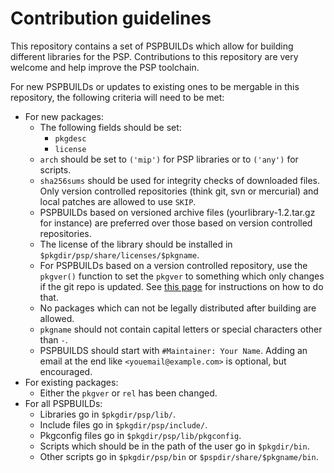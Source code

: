# Contribution guidelines

This repository contains a set of PSPBUILDs which allow for building different libraries for the PSP. Contributions to this repository are very welcome and help improve the PSP toolchain.

For new PSPBUILDs or updates to existing ones to be mergable in this repository, the following criteria will need to be met:

- For new packages:
  - The following fields should be set:
    - ``pkgdesc``
    - ``license``
  - ``arch`` should be set to ``('mip')`` for PSP libraries or to ``('any')`` for scripts.
  - ``sha256sums`` should be used for integrity checks of downloaded files. Only version controlled repositories (think git, svn or mercurial) and local patches are allowed to use ``SKIP``.
  - PSPBUILDs based on versioned archive files (yourlibrary-1.2.tar.gz for instance) are preferred over those based on version controlled repositories.
  - The license of the library should be installed in ``$pkgdir/psp/share/licenses/$pkgname``.
  - For PSPBUILDs based on a version controlled repository, use the ``pkgver()`` function to set the ``pkgver`` to something which only changes if the git repo is updated. See [this page](https://wiki.archlinux.org/index.php/VCS_package_guidelines) for instructions on how to do that.
  - No packages which can not be legally distributed after building are allowed.
  - ``pkgname`` should not contain capital letters or special characters other than ``-``.
  - PSPBUILDS should start with ``#Maintainer: Your Name``. Adding an email at the end like ``<youemail@example.com>`` is optional, but encouraged.
- For existing packages:
  - Either the ``pkgver`` or ``rel`` has been changed.
- For all PSPBUILDs:
  - Libraries go in ``$pkgdir/psp/lib/``.
  - Include files go in ``$pkgdir/psp/include/``.
  - Pkgconfig files go in ``$pkgdir/psp/lib/pkgconfig``.
  - Scripts which should be in the path of the user go in ``$pkgdir/bin``.
  - Other scripts go in ``$pkgdir/psp/bin`` or ``$pspdir/share/$pkgname/bin``.
